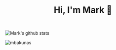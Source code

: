 <div align="center">
  <h1> Hi, I'm Mark 👋</h1>
</div>

<br>

<!--
**mbakunas/mbakunas** is a ✨ _special_ ✨ repository because its `README.md` (this file) appears on your GitHub profile.

Here are some ideas to get you started:

- 🔭 I’m currently working on ...
- 🌱 I’m currently learning ...
- 👯 I’m looking to collaborate on ...
- 🤔 I’m looking for help with ...
- 💬 Ask me about ...
- 📫 How to reach me: ...
- 😄 Pronouns: ...
- ⚡ Fun fact: ...
-->



![Mark's github stats](https://github-readme-stats.vercel.app/api?username=mbakunas&count_private=true&show_icons=true&theme=tokyonight)

<img
       src="https://komarev.com/ghpvc/?username=mbakunas"
       alt="mbakunas"
   />
 

